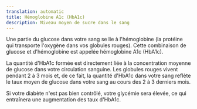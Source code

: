 ```yaml
---
translation: automatic
title: Hémoglobine A1c (HbA1c)
description: Niveau moyen de sucre dans le sang
---
```


Une partie du glucose dans votre sang se lie à l'hémoglobine (la protéine qui transporte l'oxygène dans vos globules rouges). Cette combinaison de glucose et d'hémoglobine est appelée hémoglobine A1c (HbA1c).

La quantité d'HbA1c formée est directement liée à la concentration moyenne de glucose dans votre circulation sanguine. Les globules rouges vivent pendant 2 à 3 mois et, de ce fait, la quantité d'HbA1c dans votre sang reflète le taux moyen de glucose dans votre sang au cours des 2 à 3 derniers mois.

Si votre diabète n'est pas bien contrôlé, votre glycémie sera élevée, ce qui entraînera une augmentation des taux d'HbA1c.

